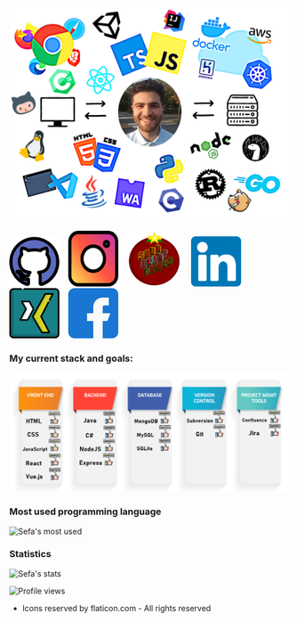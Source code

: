 ## [![sefas header](https://github.com/9Sefa9/9Sefa9/blob/main/images/HEADER.png)](https://9Sefa9.github.io/)

<p align='center'>

<a href="https://github.com/9Sefa9" target="_blank"><img id="github" src="https://github.com/9Sefa9/9Sefa9/blob/main/images/github.svg" width="90px" height="90px"></a>
&nbsp;&nbsp;
<a href="https://instagram.com/sefa_gc" target="_blank"><img id="instagram" src="https://github.com/9Sefa9/9Sefa9/blob/main/images/instagram.svg" width="90px" height="100px"></a>
&nbsp;&nbsp;
<a href="http://sourberrygames.bplaced.net/" target="_blank"><img id="sourberrygames" src="https://github.com/9Sefa9/9Sefa9/blob/main/images/sourberrygames.png" width="100px" height="100px"></a>
&nbsp;&nbsp;
<a href="https://www.linkedin.com/in/sefa-g%C3%B6vercin-b95b17111/" target="_blank"><img id="linkedind" src="https://github.com/9Sefa9/9Sefa9/blob/main/images/linkedin.svg" width="90px" height="90px"></a>
&nbsp;&nbsp;
<a href="https://www.xing.com/profile/Sefa_Goevercin" target="_blank"><img id="xing" src="https://github.com/9Sefa9/9Sefa9/blob/main/images/xing.svg" width="90px" height="90px"></a>
&nbsp;&nbsp;
<a href="https://www.facebook.com/sefa.goevercin/" target="_blank"><img id="facebook" src="https://github.com/9Sefa9/9Sefa9/blob/main/images/facebook.svg" width="90px" height="90px"></a>

</p>

### My current stack and goals:

[![sefas techstack](https://github.com/9Sefa9/9Sefa9/blob/main/images/techstack.png)]()

### Most used programming language

![Sefa's most used](https://github-readme-stats.vercel.app/api/top-langs/?username=9Sefa9&layout=compact)

### Statistics

![Sefa's stats](https://github-readme-stats.vercel.app/api?username=9Sefa9)

![Profile views](https://komarev.com/ghpvc/?username=9Sefa9&color=green)
- Icons reserved by flaticon.com - All rights reserved

<!--
### 💼 Where i am currently working at/as ?

- [OwlSec Technologies: Founder and Consultant](https://owlsectechnologies.co.ke) 💼
- [TechWit Ke: Chief Editor, Developer and Founder](https://techwit3.netlify.com) ✒
- [The Bistro Ke Daily Newsletter: Founder, Editor in Chief and Developer](https://thebistronewsletter.netlify.app)☕
- [SAOA inc(SAOA Media and SAOA Tech): Founder, Editor in Chief, Designer, Consultant and Developer](https://saoainc.netlify.app)
- [Open World: Freelance](https://stephenajulu.com)


### 💼 Where i am currently working at/as

- [OwlSec Technologies: Founder and Consultant](https://owlsectechnologies.co.ke) 💼
- [TechWit Ke: Chief Editor, Developer and Founder](https://techwit3.netlify.com) ✒
- [The Bistro Ke Daily Newsletter: Founder, Editor in Chief and Developer](https://thebistronewsletter.netlify.app)☕
- [SAOA inc(SAOA Media and SAOA Tech): Founder, Editor in Chief, Designer, Consultant and Developer](https://saoainc.netlify.app)
- [Open World: Freelance](https://stephenajulu.com)

### 💻 What i am currently/done working on

- [GreeetinCard](https://greeetincard.carrd.co) 🚀
- Tech6 🚀 _coming soon_
- [T.H.I.S](https://this1.netlify.app) 🚀 _coming very soon_
- BioEmergency & Biomme 🚀 _coming soon_
- Quevant 🚀 _coming very soon_ 🚀
- [TechWit Ke](https://techwit2.netlify.app) 🚀
- Lofied 🚀 _coming soon_
- [Ajulu's Thoughts New Website](https://ajulusthoughts3.netlify.app) 🚀 _coming very soon_
- [The Bistro Ke Daily Newsletter](https://thebistronewsletter.netlify.app) 🚀
- [SAOA inc and Subsidiaries(SAOA Media, SAOA Tech, SAOA Logistics, SAOA Agri, SAOA Foundation)](https://saoainc.netlify.app) 🚀

### 📫 Where to find me

- [Facebook](https://facebook.com/stephenajulu) 😏
- [Twitter](https://twitter.com/stephenajulu) 🐤
- [Instagram](https://instagram.com/stephenajulu) 😎
- [LinkedIn](https://linkedin.com/in/stephenajulu) 👨💼
- [Website](https://stephenajulu.com) 😏🔗
- [Blog](https://ajulusthoughts.wordpress.com) 🤓💻
- [Additional places to find me](https://stephenajulu.com/links) 🔗🔗
- [Sign up for my newsletter](https://ajulusthoughts.substack.com) 💌
- [New Blog: Coming Soon](https://ajulusthoughts3.netlify.app) 🔨✒
- [TechWit Ke](https://techwit2.netlify.app) 🔨✒

![Ajulu's Github Stats](https://github-readme-stats.vercel.app/api?username=stephenajulu&show_icons=true&theme=radical)
-->
